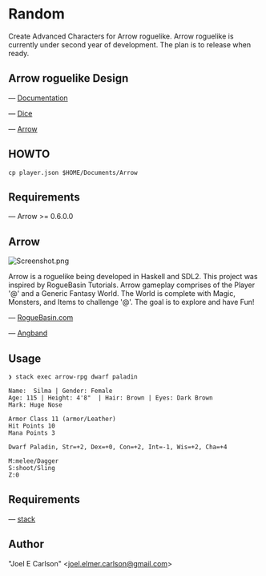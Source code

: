 # Random

Create Advanced Characters for Arrow roguelike. Arrow roguelike is
currently under second year of development. The plan is to release
when ready.

## Arrow roguelike Design
&mdash; [Documentation](docs/README.md)

&mdash; [Dice](src/Game/DiceSet.hs)

&mdash; [Arrow](https://github.com/joelelmercarlson/arrow)

## HOWTO
```cp player.json $HOME/Documents/Arrow```

## Requirements
&mdash; Arrow >= 0.6.0.0

## Arrow
![Screenshot.png](./images/Screenshot.png)

Arrow is a roguelike being developed in Haskell and SDL2. This
project was inspired by RogueBasin Tutorials. Arrow gameplay comprises
of the Player '@' and a Generic Fantasy World. The World is complete
with Magic, Monsters, and Items to challenge '@'. The goal
is to explore and have Fun!

&mdash; [RogueBasin.com](http://www.roguebasin.com/index.php/How_to_Write_a_Roguelike_in_15_Steps)

&mdash; [Angband](https://github.com/angband/angband)

## Usage
```
❯ stack exec arrow-rpg dwarf paladin

Name:  Silma | Gender: Female
Age: 115 | Height: 4'8"  | Hair: Brown | Eyes: Dark Brown
Mark: Huge Nose 

Armor Class 11 (armor/Leather)
Hit Points 10
Mana Points 3

Dwarf Paladin, Str=+2, Dex=+0, Con=+2, Int=-1, Wis=+2, Cha=+4

M:melee/Dagger
S:shoot/Sling
Z:0
```

## Requirements
&mdash; [stack](https://haskellstack.org/)

## Author
"Joel E Carlson" &lt;joel.elmer.carlson@gmail.com&gt;
